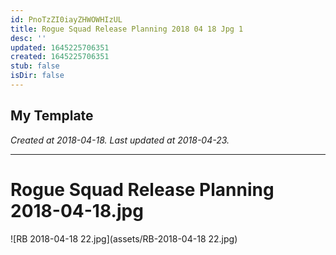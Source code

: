 ```yaml
---
id: PnoTzZI0iayZHWOWHIzUL
title: Rogue Squad Release Planning 2018 04 18 Jpg 1
desc: ''
updated: 1645225706351
created: 1645225706351
stub: false
isDir: false
---
```

My Template
---

_Created at 2018-04-18._
_Last updated at 2018-04-23._




---

# Rogue Squad Release Planning 2018-04-18.jpg


![RB 2018-04-18 22.jpg](assets/RB-2018-04-18 22.jpg)

